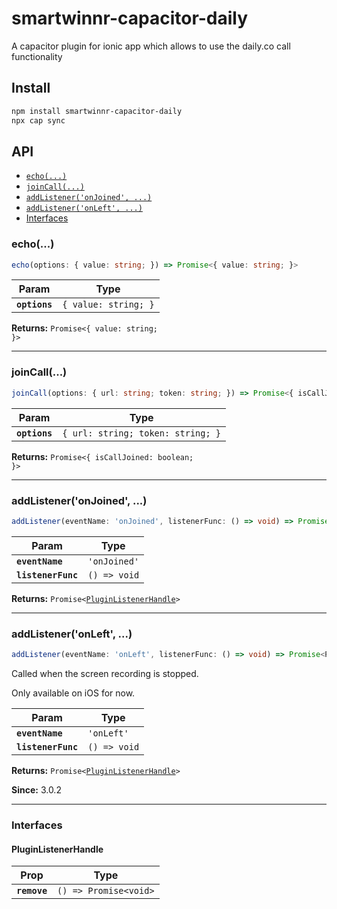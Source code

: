 # smartwinnr-capacitor-daily

A capacitor plugin for ionic app which allows to use the daily.co call functionality

## Install

```bash
npm install smartwinnr-capacitor-daily
npx cap sync
```

## API

<docgen-index>

* [`echo(...)`](#echo)
* [`joinCall(...)`](#joincall)
* [`addListener('onJoined', ...)`](#addlisteneronjoined-)
* [`addListener('onLeft', ...)`](#addlisteneronleft-)
* [Interfaces](#interfaces)

</docgen-index>

<docgen-api>
<!--Update the source file JSDoc comments and rerun docgen to update the docs below-->

### echo(...)

```typescript
echo(options: { value: string; }) => Promise<{ value: string; }>
```

| Param         | Type                            |
| ------------- | ------------------------------- |
| **`options`** | <code>{ value: string; }</code> |

**Returns:** <code>Promise&lt;{ value: string; }&gt;</code>

--------------------


### joinCall(...)

```typescript
joinCall(options: { url: string; token: string; }) => Promise<{ isCallJoined: boolean; }>
```

| Param         | Type                                         |
| ------------- | -------------------------------------------- |
| **`options`** | <code>{ url: string; token: string; }</code> |

**Returns:** <code>Promise&lt;{ isCallJoined: boolean; }&gt;</code>

--------------------


### addListener('onJoined', ...)

```typescript
addListener(eventName: 'onJoined', listenerFunc: () => void) => Promise<PluginListenerHandle>
```

| Param              | Type                       |
| ------------------ | -------------------------- |
| **`eventName`**    | <code>'onJoined'</code>    |
| **`listenerFunc`** | <code>() =&gt; void</code> |

**Returns:** <code>Promise&lt;<a href="#pluginlistenerhandle">PluginListenerHandle</a>&gt;</code>

--------------------


### addListener('onLeft', ...)

```typescript
addListener(eventName: 'onLeft', listenerFunc: () => void) => Promise<PluginListenerHandle>
```

Called when the screen recording is stopped.

Only available on iOS for now.

| Param              | Type                       |
| ------------------ | -------------------------- |
| **`eventName`**    | <code>'onLeft'</code>      |
| **`listenerFunc`** | <code>() =&gt; void</code> |

**Returns:** <code>Promise&lt;<a href="#pluginlistenerhandle">PluginListenerHandle</a>&gt;</code>

**Since:** 3.0.2

--------------------


### Interfaces


#### PluginListenerHandle

| Prop         | Type                                      |
| ------------ | ----------------------------------------- |
| **`remove`** | <code>() =&gt; Promise&lt;void&gt;</code> |

</docgen-api>
